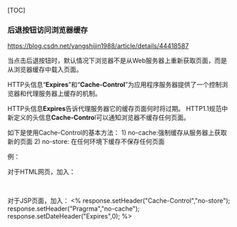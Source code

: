[TOC]

### **后退按钮访问浏览器缓存**

https://blog.csdn.net/yangshijin1988/article/details/44418587

当点击后退按钮时，默认情况下浏览器不是从Web服务器上重新获取页面，而是从浏览器缓存中载入页面。

 

HTTP头信息“**Expires**”和“**Cache-Control**”为应用程序服务器提供了一个控制浏览器和代理服务器上缓存的机制。

HTTP头信息**Expires**告诉代理服务器它的缓存页面何时将过期。 
HTTP1.1规范中新定义的头信息**Cache-Contro**l可以通知浏览器不缓存任何页面。 

 

如下是使用Cache-Control的基本方法： 
	1) no-cache:强制缓存从服务器上获取新的页面 
	2) no-store: 在任何环境下缓存不保存任何页面

 

例：

对于HTML网页，加入： 

<meta HTTP-EQUIV="pragma" CONTENT="no-cache"> 
<meta HTTP-EQUIV="Cache-Control" CONTENT="no-cache, must-revalidate"> 
<meta HTTP-EQUIV="expires" CONTENT="0"> 

 

对于JSP页面，加入：
<% 
response.setHeader("Cache-Control","no-store"); 
response.setHeader("Pragrma","no-cache"); 
response.setDateHeader("Expires",0); 
%> 